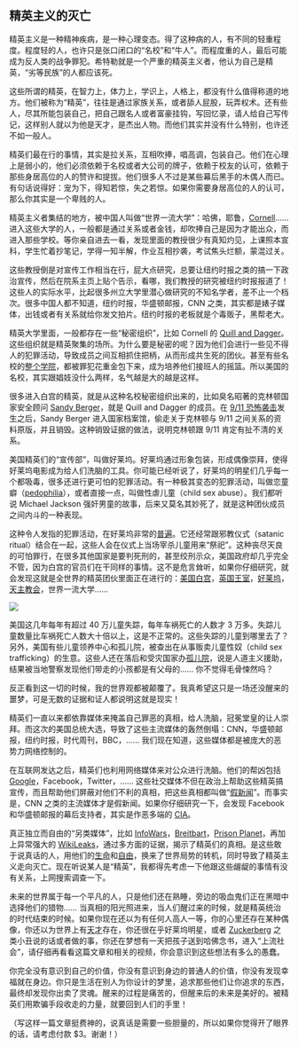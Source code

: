 ## 精英主义的灭亡

精英主义是一种精神疾病，是一种心理变态。得了这种病的人，有不同的轻重程度。程度轻的人，也许只是张口闭口的“名校”和“牛人”。而程度重的人，最后可能成为反人类的战争罪犯。希特勒就是一个严重的精英主义者，他认为自己是精英，“劣等民族”的人都应该死。

这些所谓的精英，在智力上，体力上，学识上，人格上，都没有什么值得称道的地方。他们被称为“精英”，往往是通过家族关系，或者舔人屁股，玩弄权术。还有些人，尽其所能包装自己，把自己跟名人或者富豪挂钩，写回忆录，请人给自己写传记，这样别人就以为他是天才，是杰出人物。而他们其实并没有什么特别，也许还不如一般人。

精英们最在行的事情，其实是拉关系，互相吹捧，唱高调，包装自己。他们在心理上是弱小的，他们必须依赖于名校或者大公司的牌子，依赖于校友的认可，依赖于那些身居高位的人的赞许和提拔。他们很多人不过是某些幕后黑手的木偶人而已。有句话说得好：宠为下，得知若惊，失之若惊。如果你需要身居高位的人的认可，那么你其实是一个卑贱的人。

精英主义者集结的地方，被中国人叫做“世界一流大学”：哈佛，耶鲁，[Cornell](http://www.yinwang.org/blog-cn/2014/01/04/authority)…… 进入这些大学的人，一般都是通过关系或者金钱，却吹捧自己是因为才能出众，而进入那些学校。等你亲自进去一看，发现里面的教授很少有真知灼见，上课照本宣科，学生忙着抄笔记，学得一知半解，作业互相抄袭，考试焦头烂额，蒙混过关。

这些教授倒是对宣传工作相当在行，屁大点研究，总要让纽约时报之类的搞一下政治宣传，然后在院系主页上贴个告示，看哪，我们教授的研究被纽约时报报道了！这些人的实际水平，比起很多州立大学里潜心做研究的不知名学者，差不止一个档次。很多中国人都不知道，纽约时报，华盛顿邮报，CNN 之类，其实都是婊子媒体，出钱或者有关系就给你发文拍片。纽约时报的老板就是个毒贩子，黑帮老大。

精英大学里面，一般都存在一些“秘密组织”，比如 Cornell 的 [Quill and Dagger](https://en.wikipedia.org/wiki/Quill_and_Dagger)。这些组织就是精英聚集的场所。为什么要是秘密的呢？因为他们会进行一些见不得人的犯罪活动，导致成员之间互相抓住把柄，从而形成共生死的团伙。甚至有些名校的[整个学院](https://www.youtube.com/watch?v=cKy2c-itZEg&feature=youtu.be&t=1255)，都被罪犯花重金包下来，成为培养他们接班人的摇篮。所以美国的名校，其实跟娼妓没什么两样，名气越是大的越是这样。

很多进入白宫的精英，就是从这种名校秘密组织出来的，比如臭名昭著的克林顿国家安全顾问 [Sandy Berger](https://en.wikipedia.org/wiki/Sandy_Berger)，就是 Quill and Dagger 的成员。在 [9/11 恐怖袭击](http://www.yinwang.org/blog-cn/2016/12/01/september-eleven)发生之后，Sandy Berger 进入国家档案馆，偷走关于克林顿与 9/11 之间关系的资料原版，并且销毁。这种销毁证据的做法，说明克林顿跟 9/11 肯定有扯不清的关系。

美国精英们的“宣传部”，叫做好莱坞。好莱坞通过形象包装，形成偶像崇拜，使得好莱坞电影成为给人们洗脑的工具。你可能已经听说了，好莱坞的明星们几乎每一个都吸毒，很多还进行更可怕的犯罪活动。有一种极其变态的犯罪活动，叫做恋童癖（[pedophilia](https://en.wikipedia.org/wiki/Pedophilia)），或者直接一点，叫做性虐儿童（child sex abuse）。我们都听说 Michael Jackson 强奸男童的故事，后来又莫名其妙死了，就是这种团伙成员之间内斗的一种表现。

这种令人发指的犯罪活动，在好莱坞非常的[普遍](https://www.youtube.com/watch?v=roW238dfUUk)。它还经常跟邪教仪式（satanic ritual）结合在一起，这些人会在仪式上当场宰杀儿童用来“祭祀”。这种丧尽天良的可怕罪行，在很多其他国家是要判死刑的，甚至绞刑示众，美国政府却几乎完全不管，因为白宫的官员们在干同样的事情。这不是危言耸听，如果你仔细研究，就会发现这就是全世界的精英团伙里面正在进行的：[美国白宫](https://www.youtube.com/watch?v=ekejhDu-biQ)，[英国王室](https://www.youtube.com/watch?v=NUfJXdMIRGw)，[好莱坞](https://www.youtube.com/watch?v=roW238dfUUk)，[天主教会](https://en.wikipedia.org/wiki/Catholic_Church_sexual_abuse_cases)，世界一流大学……

![](http://www.yinwang.org/images/queen-wanted.jpg)

美国这几年每年有超过 40 万儿童失踪，每年车祸死亡的人数才 3 万多。失踪儿童数量比车祸死亡人数大十倍以上，这是不正常的。这些失踪的儿童到哪里去了？另外，美国有些儿童领养中心和孤儿院，被查出在从事贩卖儿童性奴（child sex trafficking）的生意。这些人还在落后和受灾国家办[孤儿院](http://www.usapoliticstoday.com/hillary-clinton-kids-wikileaks-nuke-hillary-see-potential-clinton-foundation-sex-trafficking-ring)，说是人道主义援助，结果被当地警察发现他们带走的小孩都是有父母的…… 你不觉得毛骨悚然吗？

反正看到这一切的时候，我的世界观都被颠覆了。我真希望这只是一场还没醒来的噩梦，可是无数的证据和证人都说明这就是现实！

精英们一直以来都依靠媒体来掩盖自己罪恶的真相，给人洗脑，冠冕堂皇的让人崇拜。而这次的美国总统大选，导致了这些主流媒体的轰然倒塌：CNN，华盛顿邮报，纽约时报，时代周刊，BBC，…… 我们现在知道，这些媒体都是被庞大的恶势力网络控制的。

在互联网发达之后，精英们也利用网络媒体来对公众进行洗脑。他们的帮凶包括 [Google](https://twitter.com/wikileaks/status/809305627319291906)，Facebook，Twitter，…… 这些社交媒体不但在政治上帮助这些精英搞宣传，而且帮助他们屏蔽对他们不利的真相，把这些真相都叫做“[假新闻](https://www.facebook.com/zuck/posts/10103253901916271)”。而事实是，CNN 之类的主流媒体才是假新闻。如果你仔细研究一下，会发现 Facebook 和华盛顿邮报的幕后支持者，其实是作恶多端的 [CIA](https://www.youtube.com/watch?v=oFH3uLuNL5Y)。

真正独立而自由的“另类媒体”，比如 [InfoWars](http://www.infowars.com/)，[Breitbart](http://www.wnd.com/)，[Prison Planet](http://www.prisonplanet.com)，再加上异常强大的 [WikiLeaks](https://wikileaks.org/)，通过多方面的证据，揭示了精英们的真相。是这些敢于说真话的人，用他们的[生命](https://en.wikipedia.org/wiki/Andrew_Breitbart#Death)和[自由](http://www.yinwang.org/blog-cn/2016/11/22/assange-donation)，换来了世界局势的转机，同时导致了精英主义走向灭亡。现在听说某人是“精英”，我都得先考虑一下他跟这些龌龊的事情有没有关系，上网搜索调查一下。

未来的世界属于每一个平凡的人，只是他们还在熟睡，旁边的吸血鬼们正在黑暗中选择他们的猎物…… 当真相的阳光照进来，当人们醒过来的时候，就是精英统治的时代结束的时候。如果你现在还以为有任何人高人一等，你的心里还存在某种偶像，你还以为世界上有[天才](http://www.yinwang.org/blog-cn/2015/10/18/turing)存在，你还很在乎好莱坞明星，或者 [Zuckerberg](https://www.youtube.com/watch?v=oFH3uLuNL5Y) 之类小丑说的话或者做的事，你还在梦想有一天把孩子送到哈佛念书，进入“上流社会”，请仔细再看看这篇文章和相关的视频，你会意识到这些想法有多么的愚蠢。

你完全没有意识到自己的价值，你没有意识到身边的普通人的价值，你没有发现幸福就在身边。你只是生活在别人为你设计的梦里，追求那些他们让你追求的东西，最终却发现你出卖了灵魂。醒来的过程是痛苦的，但醒来后的未来是美好的。被精英们用欺骗手段收走的力量，就要回到人们的手里！

（写这样一篇文章挺费神的，说真话是需要一些胆量的，所以如果你觉得开了眼界的话，请考虑付款 $3。谢谢！）
